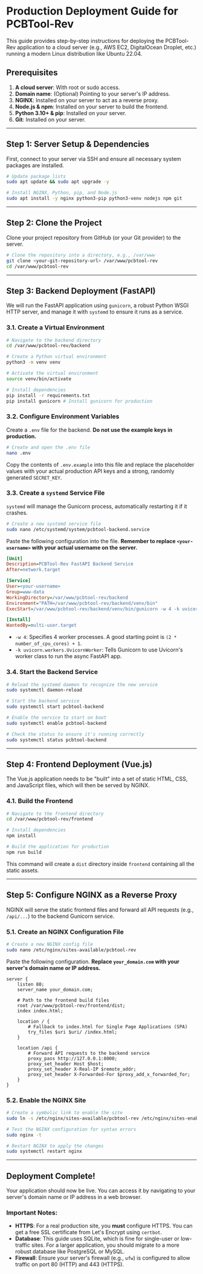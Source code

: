 # Production Deployment Guide for PCBTool-Rev

This guide provides step-by-step instructions for deploying the PCBTool-Rev application to a cloud server (e.g., AWS EC2, DigitalOcean Droplet, etc.) running a modern Linux distribution like Ubuntu 22.04.

## Prerequisites

1.  **A cloud server**: With root or sudo access.
2.  **Domain name**: (Optional) Pointing to your server's IP address.
3.  **NGINX**: Installed on your server to act as a reverse proxy.
4.  **Node.js & npm**: Installed on your server to build the frontend.
5.  **Python 3.10+ & pip**: Installed on your server.
6.  **Git**: Installed on your server.

---

## Step 1: Server Setup & Dependencies

First, connect to your server via SSH and ensure all necessary system packages are installed.

```bash
# Update package lists
sudo apt update && sudo apt upgrade -y

# Install NGINX, Python, pip, and Node.js
sudo apt install -y nginx python3-pip python3-venv nodejs npm git
```

---

## Step 2: Clone the Project

Clone your project repository from GitHub (or your Git provider) to the server.

```bash
# Clone the repository into a directory, e.g., /var/www
git clone <your-git-repository-url> /var/www/pcbtool-rev
cd /var/www/pcbtool-rev
```

---

## Step 3: Backend Deployment (FastAPI)

We will run the FastAPI application using `gunicorn`, a robust Python WSGI HTTP server, and manage it with `systemd` to ensure it runs as a service.

### 3.1. Create a Virtual Environment

```bash
# Navigate to the backend directory
cd /var/www/pcbtool-rev/backend

# Create a Python virtual environment
python3 -m venv venv

# Activate the virtual environment
source venv/bin/activate

# Install dependencies
pip install -r requirements.txt
pip install gunicorn # Install gunicorn for production
```

### 3.2. Configure Environment Variables

Create a `.env` file for the backend. **Do not use the example keys in production.**

```bash
# Create and open the .env file
nano .env
```

Copy the contents of `.env.example` into this file and replace the placeholder values with your actual production API keys and a strong, randomly generated `SECRET_KEY`.

### 3.3. Create a `systemd` Service File

`systemd` will manage the Gunicorn process, automatically restarting it if it crashes.

```bash
# Create a new systemd service file
sudo nano /etc/systemd/system/pcbtool-backend.service
```

Paste the following configuration into the file. **Remember to replace `<your-username>` with your actual username on the server.**

```ini
[Unit]
Description=PCBTool-Rev FastAPI Backend Service
After=network.target

[Service]
User=<your-username>
Group=www-data
WorkingDirectory=/var/www/pcbtool-rev/backend
Environment="PATH=/var/www/pcbtool-rev/backend/venv/bin"
ExecStart=/var/www/pcbtool-rev/backend/venv/bin/gunicorn -w 4 -k uvicorn.workers.UvicornWorker app.main:app

[Install]
WantedBy=multi-user.target
```
*   `-w 4`: Specifies 4 worker processes. A good starting point is `(2 * number_of_cpu_cores) + 1`.
*   `-k uvicorn.workers.UvicornWorker`: Tells Gunicorn to use Uvicorn's worker class to run the async FastAPI app.

### 3.4. Start the Backend Service

```bash
# Reload the systemd daemon to recognize the new service
sudo systemctl daemon-reload

# Start the backend service
sudo systemctl start pcbtool-backend

# Enable the service to start on boot
sudo systemctl enable pcbtool-backend

# Check the status to ensure it's running correctly
sudo systemctl status pcbtool-backend
```

---

## Step 4: Frontend Deployment (Vue.js)

The Vue.js application needs to be "built" into a set of static HTML, CSS, and JavaScript files, which will then be served by NGINX.

### 4.1. Build the Frontend

```bash
# Navigate to the frontend directory
cd /var/www/pcbtool-rev/frontend

# Install dependencies
npm install

# Build the application for production
npm run build
```
This command will create a `dist` directory inside `frontend` containing all the static assets.

---

## Step 5: Configure NGINX as a Reverse Proxy

NGINX will serve the static frontend files and forward all API requests (e.g., `/api/...`) to the backend Gunicorn service.

### 5.1. Create an NGINX Configuration File

```bash
# Create a new NGINX config file
sudo nano /etc/nginx/sites-available/pcbtool-rev
```

Paste the following configuration. **Replace `your_domain.com` with your server's domain name or IP address.**

```nginx
server {
    listen 80;
    server_name your_domain.com;

    # Path to the frontend build files
    root /var/www/pcbtool-rev/frontend/dist;
    index index.html;

    location / {
        # Fallback to index.html for Single Page Applications (SPA)
        try_files $uri $uri/ /index.html;
    }

    location /api {
        # Forward API requests to the backend service
        proxy_pass http://127.0.0.1:8000;
        proxy_set_header Host $host;
        proxy_set_header X-Real-IP $remote_addr;
        proxy_set_header X-Forwarded-For $proxy_add_x_forwarded_for;
    }
}
```

### 5.2. Enable the NGINX Site

```bash
# Create a symbolic link to enable the site
sudo ln -s /etc/nginx/sites-available/pcbtool-rev /etc/nginx/sites-enabled/

# Test the NGINX configuration for syntax errors
sudo nginx -t

# Restart NGINX to apply the changes
sudo systemctl restart nginx
```

---

## Deployment Complete!

Your application should now be live. You can access it by navigating to your server's domain name or IP address in a web browser.

### Important Notes:
-   **HTTPS**: For a real production site, you **must** configure HTTPS. You can get a free SSL certificate from Let's Encrypt using `certbot`.
-   **Database**: This guide uses SQLite, which is fine for single-user or low-traffic sites. For a larger application, you should migrate to a more robust database like PostgreSQL or MySQL.
-   **Firewall**: Ensure your server's firewall (e.g., `ufw`) is configured to allow traffic on port 80 (HTTP) and 443 (HTTPS).
